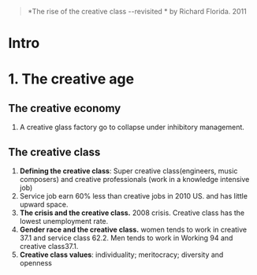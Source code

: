 > *The rise of the creative class --revisited *  by Richard Florida. 2011

# Intro

# 1. The creative age
## The creative economy
1.  A creative glass factory go to collapse under inhibitory management.
## The creative class
1. **Defining the creative class**: Super creative class(engineers, music composers) and creative professionals (work in a knowledge intensive job)
2. Service job earn 60% less than creative jobs in 2010 US. and has little upward space.
3. **The crisis and the creative class.** 2008  crisis. Creative class has the lowest unemployment rate.
4. **Gender race and the creative class.** women tends to work in creative 37.1 and service class 62.2. Men tends to work in Working 94 and creative class37.1.
5. **Creative class values**: individuality; meritocracy; diversity and openness
<!--stackedit_data:
eyJoaXN0b3J5IjpbLTExMTMzNjg3MjYsODk3MzQ4NDkwLC0xNj
Y4NjUwMTYwLDk2ODM5MjY5MSwxMzgxMzg1MDgyLC0xMTIwMzQx
LDEzMDkwODkyMzgsMTQ2NDUxODIxLDM3ODE5MzAzNiwtMjA3MT
k2ODIxMV19
-->
